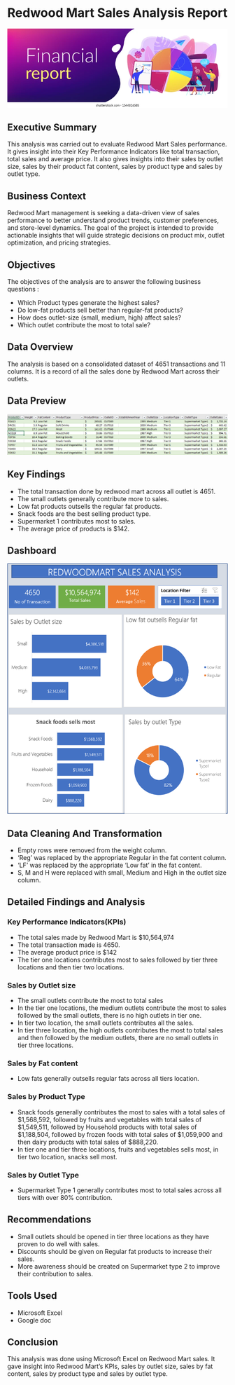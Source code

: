 # Redwood Mart Sales Analysis Report
![sales header](sales_header.webp)

## Executive Summary
This analysis was carried out to evaluate Redwood Mart Sales performance. It gives insight into their Key Performance Indicators like total transaction, total sales and average price. It also gives insights into their sales by outlet size, sales by their product fat content, sales by product type and sales by outlet type.

## Business Context
Redwood Mart  management is seeking a data-driven view of sales performance to better understand product trends, customer preferences, and store-level dynamics. The goal of the project is intended to provide actionable insights that will guide strategic decisions on product mix, outlet optimization, and pricing strategies.

## Objectives
The objectives of the analysis are to answer the following business questions :
- Which Product types generate the highest sales?
- Do low-fat products sell better than regular-fat products?
- How does outlet-size (small, medium, high) affect sales?
- Which outlet contribute the most to total sale?

## Data Overview
The analysis is based on a consolidated dataset of 4651 transactions and 11  columns. It is a record of all the sales done by Redwood Mart across their outlets.

## Data Preview
![Data Preview](Data_overview.PNG)

## Key Findings
- The total transaction done by redwood mart across all outlet is 4651.
- The small outlets generally contribute more to sales.
- Low fat products outsells the regular fat products.
- Snack foods are the best selling product type.
- Supermarket 1 contributes most to sales.
- The average price of products is $142.

## Dashboard 
![Dashboard](Redwood_dashboard.png)


## Data Cleaning And Transformation
- Empty rows were removed from the weight column.
- ‘Reg’ was replaced by the appropriate Regular in the fat content column.
- ‘LF’ was replaced by the appropriate ‘Low fat’ in the fat content.
- S, M and H were replaced with small, Medium and High in the outlet size column.

## Detailed Findings and Analysis
### Key Performance Indicators(KPIs)
- The total sales made by Redwood Mart is $10,564,974
- The total transaction made is 4650.
- The average product price is $142
- The tier one locations contributes most to sales followed by tier three locations and then tier two locations.

### Sales by Outlet size
- The small outlets contribute the most to total sales
- In the tier one locations, the medium outlets contribute the most to sales followed by the small outlets, there is no high outlets in tier one.
- In tier two location, the small outlets contributes all the sales.
- In tier three location, the high outlets contributes the most to total sales and then followed by the medium outlets, there are no small outlets in tier three locations.
  
### Sales by Fat content
- Low fats generally outsells regular fats across all tiers location.
### Sales by Product Type
- Snack foods generally contributes the most to sales with a total sales of $1,568,592, followed by fruits and vegetables with total sales of $1,549,511, followed by Household products with total sales of $1,188,504, followed by frozen foods with total sales of $1,059,900 and then dairy products with total sales of $888,220.
- In tier one and tier three locations, fruits and vegetables sells most, in tier two location, snacks sell most.
  
### Sales by Outlet Type
- Supermarket Type 1 generally contributes most to total sales across all tiers with over 80% contribution.

## Recommendations
- Small outlets should be opened in tier three locations as they have proven to do well with sales.
- Discounts should be given on Regular fat products to increase their sales.
- More awareness should be created on Supermarket type 2 to improve their contribution to sales.

## Tools Used
- Microsoft Excel
- Google doc

## Conclusion
This analysis was done using Microsoft Excel on Redwood Mart sales.  It gave insight into Redwood Mart’s KPIs, sales by outlet size, sales by fat content, sales by product type and sales by outlet type.



























